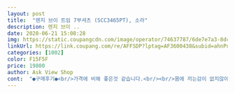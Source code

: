 ```yaml
---
layout: post 
title:  "렌지 브이 트임 7부셔츠 (SCC3465PT), 소라" 
description: 렌지 브이 ..
date: 2020-06-21 15:08:28 
img: https://static.coupangcdn.com/image/operator/74637787/6de7e7a3-8dcd-a448-d152-8973b30cc167.jpg 
linkUrl: https://link.coupang.com/re/AFFSDP?lptag=AF3600438&subid=ahnPublicAsk&pageKey=18579979&itemId=74637787&vendorItemId=3123709217&traceid=V0-113-95bd7b71359ddc20 
categories: [1002] 
color: F15F5F 
price: 19800 
author: Ask View Shop 
cont:  "●구매후기●<br/>가격에 비해 좋은것 같습니다.<br/><br/>몸에 끼는감이 없지않아있어요 엄청 작다기보단 타이트한느낌?<br/>빠른 배송 너무 감사합니다.<br/><br/>신축성이 전혀 없어요.<br/> 제가 몸이 두꺼워서 그런지 옷을 입을수가 없네요.<br/>(다른 사람 주기로 했음) 박스티처럼 입으실 분들이 입을수 있을것 같아요<br/>좀 널널하게 입고싶은분들은 정사이즈보다 크게사는게 좋을것같고<br/>타이트하게 입고싶으면 정사이즈 구매하시면될듯합니다<br/>평소 사이즈 생각하고 구매했는데<br/>" 
---
```

